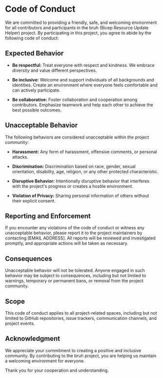 # Code of Conduct

We are committed to providing a friendly, safe, and welcoming environment for all contributors and participants in the bruh (Bicep Resource Update Helper) project. By participating in this project, you agree to abide by the following code of conduct:

## Expected Behavior

- **Be respectful:** Treat everyone with respect and kindness. We embrace diversity and value different perspectives.

- **Be inclusive:** Welcome and support individuals of all backgrounds and identities. Create an environment where everyone feels comfortable and can actively participate.

- **Be collaborative:** Foster collaboration and cooperation among contributors. Emphasize teamwork and help each other to achieve the best possible outcomes.

## Unacceptable Behavior

The following behaviors are considered unacceptable within the project community:

- **Harassment:** Any form of harassment, offensive comments, or personal attacks.

- **Discrimination:** Discrimination based on race, gender, sexual orientation, disability, age, religion, or any other protected characteristic.

- **Disruptive Behavior:** Intentionally disruptive behavior that interferes with the project's progress or creates a hostile environment.

- **Violation of Privacy:** Sharing personal information of others without their explicit consent.

## Reporting and Enforcement

If you encounter any violations of the code of conduct or witness any unacceptable behavior, please report it to the project maintainers by contacting [EMAIL ADDRESS]. All reports will be reviewed and investigated promptly, and appropriate actions will be taken as necessary.

## Consequences

Unacceptable behavior will not be tolerated. Anyone engaged in such behavior may be subject to consequences, including but not limited to warnings, temporary or permanent bans, or removal from the project community.

## Scope

This code of conduct applies to all project-related spaces, including but not limited to GitHub repositories, issue trackers, communication channels, and project events.

## Acknowledgment

We appreciate your commitment to creating a positive and inclusive community. By contributing to the bruh project, you are helping us maintain a welcoming environment for everyone.

Thank you for your cooperation and understanding.

